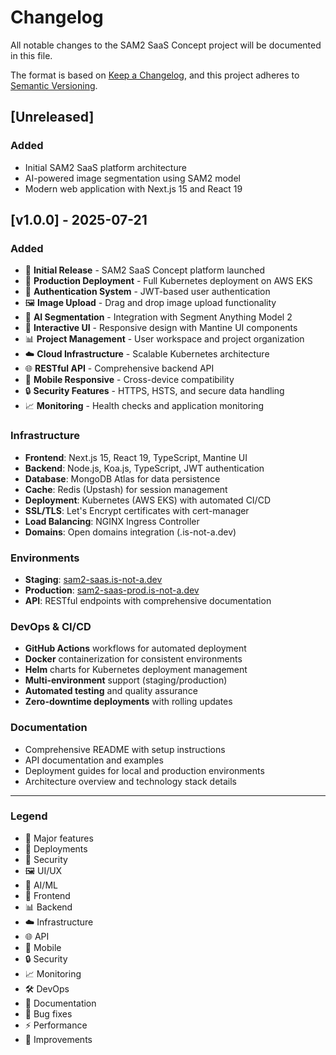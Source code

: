 # Changelog

All notable changes to the SAM2 SaaS Concept project will be documented in this file.

The format is based on [Keep a Changelog](https://keepachangelog.com/en/1.0.0/),
and this project adheres to [Semantic Versioning](https://semver.org/spec/v2.0.0.html).

## [Unreleased]

### Added
- Initial SAM2 SaaS platform architecture
- AI-powered image segmentation using SAM2 model
- Modern web application with Next.js 15 and React 19

## [v1.0.0] - 2025-07-21

### Added
- 🎉 **Initial Release** - SAM2 SaaS Concept platform launched
- 🚀 **Production Deployment** - Full Kubernetes deployment on AWS EKS
- 🔐 **Authentication System** - JWT-based user authentication
- 🖼️ **Image Upload** - Drag and drop image upload functionality
- 🤖 **AI Segmentation** - Integration with Segment Anything Model 2
- 🎨 **Interactive UI** - Responsive design with Mantine UI components
- 📊 **Project Management** - User workspace and project organization
- ☁️ **Cloud Infrastructure** - Scalable Kubernetes architecture
- 🌐 **RESTful API** - Comprehensive backend API
- 📱 **Mobile Responsive** - Cross-device compatibility
- 🔒 **Security Features** - HTTPS, HSTS, and secure data handling
- 📈 **Monitoring** - Health checks and application monitoring

### Infrastructure
- **Frontend**: Next.js 15, React 19, TypeScript, Mantine UI
- **Backend**: Node.js, Koa.js, TypeScript, JWT authentication
- **Database**: MongoDB Atlas for data persistence
- **Cache**: Redis (Upstash) for session management
- **Deployment**: Kubernetes (AWS EKS) with automated CI/CD
- **SSL/TLS**: Let's Encrypt certificates with cert-manager
- **Load Balancing**: NGINX Ingress Controller
- **Domains**: Open domains integration (.is-not-a.dev)

### Environments
- **Staging**: [sam2-saas.is-not-a.dev](https://sam2-saas.is-not-a.dev)
- **Production**: [sam2-saas-prod.is-not-a.dev](https://sam2-saas-prod.is-not-a.dev)
- **API**: RESTful endpoints with comprehensive documentation

### DevOps & CI/CD
- **GitHub Actions** workflows for automated deployment
- **Docker** containerization for consistent environments
- **Helm** charts for Kubernetes deployment management
- **Multi-environment** support (staging/production)
- **Automated testing** and quality assurance
- **Zero-downtime deployments** with rolling updates

### Documentation
- Comprehensive README with setup instructions
- API documentation and examples
- Deployment guides for local and production environments
- Architecture overview and technology stack details

---

### Legend
- 🎉 Major features
- 🚀 Deployments
- 🔐 Security
- 🖼️ UI/UX
- 🤖 AI/ML
- 🎨 Frontend
- 📊 Backend
- ☁️ Infrastructure
- 🌐 API
- 📱 Mobile
- 🔒 Security
- 📈 Monitoring
- 🛠️ DevOps
- 📝 Documentation
- 🐛 Bug fixes
- ⚡ Performance
- 🎯 Improvements
